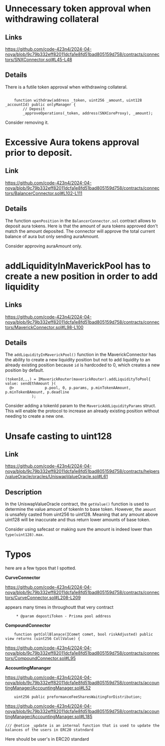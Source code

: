 # Unnecessary token approval when withdrawing collateral 

## Links

https://github.com/code-423n4/2024-04-noya/blob/9c79b332eff82011dcfa1e8fd51bad805159d758/contracts/connectors/SNXConnector.sol#L45-L48

## Details

There is a futile token approval when withdrawing collateral. 

```solidity

    function withdraw(address _token, uint256 _amount, uint128 _accountId) public onlyManager {
        // Deposit
        _approveOperations(_token, address(SNXCoreProxy), _amount);
```

Consider removing it.


# Excessive Aura tokens approval prior to deposit.

## Link

https://github.com/code-423n4/2024-04-noya/blob/9c79b332eff82011dcfa1e8fd51bad805159d758/contracts/connectors/BalancerConnector.sol#L102-L111

## Details

The function `openPosition` in the `BalancerConnector.sol` contract allows to deposit aura tokens. Here is that the amount of aura tokens approved don't match the amount deposited. The connector will approve the total current balance of aura but only sending auraAmount. 

Consider approving auraAmount only.   


# addLiquidityInMaverickPool has to create a new position in order to add liquidity

## Links

https://github.com/code-423n4/2024-04-noya/blob/9c79b332eff82011dcfa1e8fd51bad805159d758/contracts/connectors/MaverickConnector.sol#L98-L100

## Details

The `addLiquidityInMaverickPool()` function in the MaverickConnector has the ability to create a new liquidity position but not to add liquidity to an already existing position because `id` is hardcoded to 0, which creates a new position by default.


```solidity
(tokenId,,,) = IMaverickRouter(maverickRouter).addLiquidityToPool{ value: sendEthAmount }(
  @>              p.pool, 0, p.params, p.minTokenAAmount, p.minTokenBAmount, p.deadline
            );
```

Consider adding a tokenId param to the `MavericAddLiquidityParams` struct. This will enable the protocol to increase an already existing position without needing to create a new one. 

# Unsafe casting to uint128

## Link

https://github.com/code-423n4/2024-04-noya/blob/9c79b332eff82011dcfa1e8fd51bad805159d758/contracts/helpers/valueOracle/oracles/UniswapValueOracle.sol#L61

## Description

In the UniswapValueOracle contract, the `getValue()` function is used to determine the value amount of tokenIn to base token. However, the `amount` is unsafely casted from uint256 to uint128. Meaning that any amount above uint128 will be inaccurate and thus return lower amounts of base token.

Consider using safecast or making sure the amount is indeed lower than `type(uint128).max`.


# Typos

here are a few typos that I spotted.

**CurveConnector**

https://github.com/code-423n4/2024-04-noya/blob/9c79b332eff82011dcfa1e8fd51bad805159d758/contracts/connectors/CurveConnector.sol#L208-L209

appears many times in throughoutt that very contract  

```solidity
     * @param depostiToken - Prisma pool address

```

**CompoundConnector**

`    function getCollBlanace(IComet comet, bool riskAdjusted) public view returns (uint256 CollValue) {`

https://github.com/code-423n4/2024-04-noya/blob/9c79b332eff82011dcfa1e8fd51bad805159d758/contracts/connectors/CompoundConnector.sol#L95

**AccountingMananger**

https://github.com/code-423n4/2024-04-noya/blob/9c79b332eff82011dcfa1e8fd51bad805159d758/contracts/accountingManager/AccountingManager.sol#L52

```solidity
    uint256 public preformanceFeeSharesWaitingForDistribution;
```

https://github.com/code-423n4/2024-04-noya/blob/9c79b332eff82011dcfa1e8fd51bad805159d758/contracts/accountingManager/AccountingManager.sol#L185

```solidity
/// @notice _update is an internal function that is used to update the balances of the users in ERC20 statndard 
```
Here should be user's in ERC20 standard